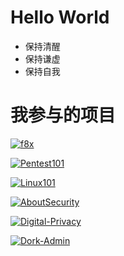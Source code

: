 # Hello World
- 保持清醒
- 保持谦虚
- 保持自我

# 我参与的项目
[![f8x](https://github-readme-stats.vercel.app/api/pin/?username=ffffffff0x&repo=f8x&show_owner=true)](https://github.com/ffffffff0x/f8x)

[![Pentest101](https://github-readme-stats.vercel.app/api/pin/?username=ffffffff0x&repo=Pentest101&show_owner=true)](https://github.com/ffffffff0x/Pentest101)

[![Linux101](https://github-readme-stats.vercel.app/api/pin/?username=ffffffff0x&repo=Linux101&show_owner=true)](https://github.com/ffffffff0x/Linux101)

[![AboutSecurity](https://github-readme-stats.vercel.app/api/pin/?username=ffffffff0x&repo=AboutSecurity&show_owner=true)](https://github.com/ffffffff0x/AboutSecurity)

[![Digital-Privacy](https://github-readme-stats.vercel.app/api/pin/?username=ffffffff0x&repo=Digital-Privacy&show_owner=true)](https://github.com/ffffffff0x/Digital-Privacy)

[![Dork-Admin](https://github-readme-stats.vercel.app/api/pin/?username=ffffffff0x&repo=Dork-Admin&show_owner=true)](https://github.com/ffffffff0x/Dork-Admin)
